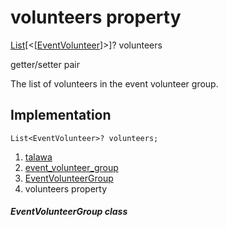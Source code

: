 
<div>

# volunteers property

</div>


[List](https://api.flutter.dev/flutter/dart-core/List-class.html)[\<[[EventVolunteer](../../models_events_event_volunteer/EventVolunteer-class.md)]\>]?
volunteers


getter/setter pair




The list of volunteers in the event volunteer group.



## Implementation

``` language-dart
List<EventVolunteer>? volunteers;
```







1.  [talawa](../../index.md)
2.  [event_volunteer_group](../../models_events_event_volunteer_group/)
3.  [EventVolunteerGroup](../../models_events_event_volunteer_group/EventVolunteerGroup-class.md)
4.  volunteers property

##### EventVolunteerGroup class







